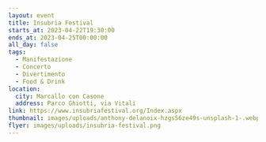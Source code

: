 ```yaml
---
layout: event
title: Insubria Festival
starts_at: 2023-04-22T19:30:00
ends_at: 2023-04-25T00:00:00
all_day: false
tags:
  - Manifestazione
  - Concerto
  - Divertimento
  - Food & Drink
location:
  city: Marcallo con Casone
  address: Parco Ghiotti, via Vitali
link: https://www.insubriafestival.org/Index.aspx
thumbnail: images/uploads/anthony-delanoix-hzgs56ze49s-unsplash-1-.webp
flyer: images/uploads/insubria-festival.png
---
```

